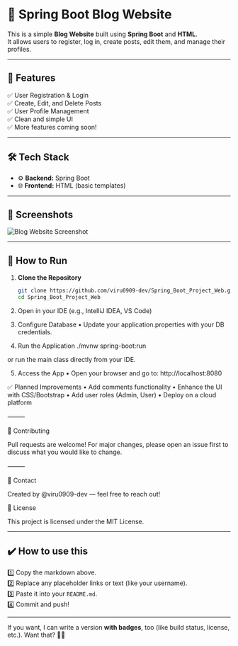 # 📝 Spring Boot Blog Website

This is a simple **Blog Website** built using **Spring Boot** and **HTML**.  
It allows users to register, log in, create posts, edit them, and manage their profiles.

---

## 🚀 **Features**

✅ User Registration & Login  
✅ Create, Edit, and Delete Posts  
✅ User Profile Management  
✅ Clean and simple UI  
✅ More features coming soon!

---

## 🛠️ **Tech Stack**

- ⚙️ **Backend:** Spring Boot  
- 🌐 **Frontend:** HTML (basic templates)

---

## 📸 **Screenshots**

![Blog Website Screenshot](https://github.com/user–attachments/assets/59debd07–46d0–4756–b96d–4910d541b4a)

---

## 📂 **How to Run**

1. **Clone the Repository**
   ```bash
   git clone https://github.com/viru0909-dev/Spring_Boot_Project_Web.git
   cd Spring_Boot_Project_Web
   
2.	Open in your IDE (e.g., IntelliJ IDEA, VS Code)
   
3.	Configure Database
	•	Update your application.properties with your DB credentials.

4.	Run the Application
   ./mvnw spring-boot:run

   or run the main class directly from your IDE.

5.	Access the App
	•	Open your browser and go to:
    http://localhost:8080
  	
✅ Planned Improvements
	•	Add comments functionality
	•	Enhance the UI with CSS/Bootstrap
	•	Add user roles (Admin, User)
	•	Deploy on a cloud platform

⸻

🤝 Contributing

Pull requests are welcome!
For major changes, please open an issue first to discuss what you would like to change.

⸻

📧 Contact

Created by @viru0909-dev — feel free to reach out!


📜 License

This project is licensed under the MIT License.

---

## ✔️ **How to use this**

1️⃣ Copy the markdown above.  
2️⃣ Replace any placeholder links or text (like your username).  
3️⃣ Paste it into your `README.md`.  
4️⃣ Commit and push!

---

If you want, I can write a version **with badges**, too (like build status, license, etc.). Want that? 🚀✨
